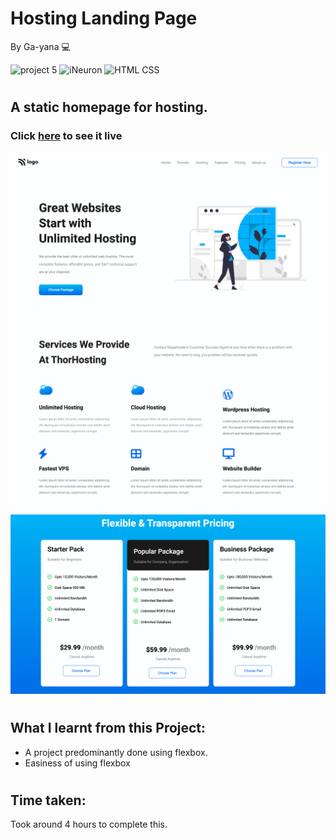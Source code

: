 # Hosting Landing Page
By Ga-yana :computer:

![project 5](https://img.shields.io/badge/Project%20-11-blue) ![iNeuron](https://img.shields.io/badge/iNeuron-FullStack-blue)
![HTML CSS](https://img.shields.io/badge/HTML-CSS-blue)  
#

## A static homepage for hosting.

### Click [here]() to see it live

![Homepage](./Images/Screenshot%202022-08-05%20at%207.32.51%20PM.png)
![Homepage](./Images/Screenshot%202022-08-05%20at%207.32.59%20PM.png)
![Homepage](./Images/Screenshot%202022-08-05%20at%207.33.09%20PM.png)
# 

## What I learnt from this Project:

- A project predominantly done using flexbox.
- Easiness of using flexbox

#
## Time taken:
 Took around 4 hours to complete this.
# 
